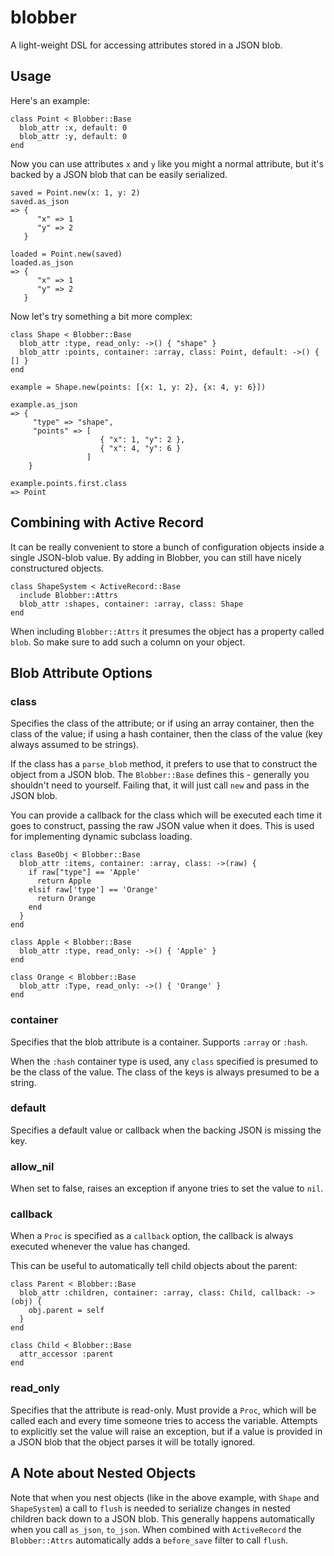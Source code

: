 blobber
=======

A light-weight DSL for accessing attributes stored in a JSON blob.

## Usage

Here's an example:

    class Point < Blobber::Base
      blob_attr :x, default: 0
      blob_attr :y, default: 0
    end
    
Now you can use attributes `x` and `y` like you might a normal attribute, but it's backed by a JSON blob that can be easily serialized.

    saved = Point.new(x: 1, y: 2)
    saved.as_json
    => {
          "x" => 1
          "y" => 2
       }
       
    loaded = Point.new(saved)
    loaded.as_json
    => {
          "x" => 1
          "y" => 2
       }

       
Now let's try something a bit more complex:

    class Shape < Blobber::Base
      blob_attr :type, read_only: ->() { "shape" }
      blob_attr :points, container: :array, class: Point, default: ->() { [] }
    end
    
    example = Shape.new(points: [{x: 1, y: 2}, {x: 4, y: 6}])
    
    example.as_json
    => {
         "type" => "shape",
         "points" => [
                        { "x": 1, "y": 2 },
                        { "x": 4, "y": 6 }
                     ]
        }
        
    example.points.first.class
    => Point
    
## Combining with Active Record
It can be really convenient to store a bunch of configuration objects inside a single JSON-blob value. By adding in Blobber, you can still have nicely constructured objects.

    class ShapeSystem < ActiveRecord::Base
      include Blobber::Attrs
      blob_attr :shapes, container: :array, class: Shape
    end

When including `Blobber::Attrs` it presumes the object has a property called `blob`. So make sure to add such a column on your object.

## Blob Attribute Options
### class
Specifies the class of the attribute; or if using an array container, then the class of the value; if using a hash container, then the class of the value (key always assumed to be strings).

If the class has a `parse_blob` method, it prefers to use that to construct the object from a JSON blob. The `Blobber::Base` defines this - generally you shouldn't need to yourself. Failing that, it will just call `new` and pass in the JSON blob.

You can provide a callback for the class which will be executed each time it goes to construct, passing the raw JSON value when it does. This is used for implementing dynamic subclass loading.

    class BaseObj < Blobber::Base
      blob_attr :items, container: :array, class: ->(raw) {
        if raw["type"] == 'Apple'
          return Apple
        elsif raw['type'] == 'Orange'
          return Orange
        end
      }
    end
    
    class Apple < Blobber::Base
      blob_attr :type, read_only: ->() { 'Apple' }
    end
    
    class Orange < Blobber::Base
      blob_attr :Type, read_only: ->() { 'Orange' }
    end
    
### container
Specifies that the blob attribute is a container. Supports `:array` or `:hash`.

When the `:hash` container type is used, any `class` specified is presumed to be the class of the value. The class of the keys is always presumed to be a string.

### default
Specifies a default value or callback when the backing JSON is missing the key.

### allow_nil
When set to false, raises an exception if anyone tries to set the value to `nil`.

### callback
When a `Proc` is specified as a `callback` option, the callback is always executed whenever the value has changed.

This can be useful to automatically tell child objects about the parent:
    
    class Parent < Blobber::Base
      blob_attr :children, container: :array, class: Child, callback: ->(obj) {
        obj.parent = self
      }
    end
    
    class Child < Blobber::Base
      attr_accessor :parent
    end
    
### read_only
Specifies that the attribute is read-only. Must provide a `Proc`, which will be called each and every time someone tries to access the variable. Attempts to explicitly set the value will raise an exception, but if a value is provided in a JSON blob that the object parses it will be totally ignored.

## A Note about Nested Objects
Note that when you nest objects (like in the above example, with `Shape` and `ShapeSystem`) a call to `flush` is needed to serialize changes in nested children back down to a JSON blob. This generally happens automatically when you call `as_json`, `to_json`. When combined with `ActiveRecord` the `Blobber::Attrs` automatically adds a `before_save` filter to call `flush`.


